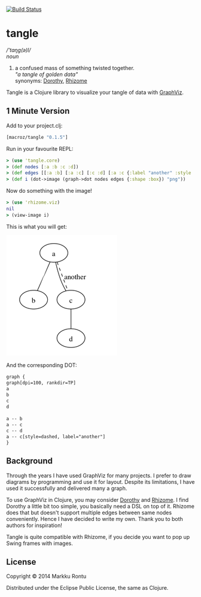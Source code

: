 [![Build Status](https://travis-ci.org/Macroz/tangle.png?branch=master)](https://travis-ci.org/Macroz/tangle)

tangle
======
_/'taŋg(ə)l/_<br>
_noun_

1. a confused mass of something twisted together. <br>
_"a tangle of golden data"_<br>
synonyms:  [Dorothy](https://github.com/daveray/dorothy), [Rhizome](https://github.com/ztellman/rhizome)

Tangle is a Clojure library to visualize your tangle of data with [GraphViz](http://www.graphviz.org/).

1 Minute Version
----------------

Add to your project.clj:

```clj
[macroz/tangle "0.1.5"]
```

Run in your favourite REPL:

```clj
> (use 'tangle.core)
> (def nodes [:a :b :c :d])
> (def edges [[:a :b] [:a :c] [:c :d] [:a :c {:label "another" :style :dashed}]])
> (def i (dot->image (graph->dot nodes edges {:shape :box}) "png"))
```

Now do something with the image!

```clj
> (use 'rhizome.viz)
nil
> (view-image i)
```

This is what you will get:

![Example graph](examples/1.png?raw=true)

And the corresponding DOT:

```
graph {
graph[dpi=100, rankdir=TP]
a
b
c
d

a -- b
a -- c
c -- d
a -- c[style=dashed, label="another"]
}
```

Background
----------

Through the years I have used GraphViz for many projects. I prefer to draw diagrams by programming and use it for layout. Despite its limitations, I have used it successfully and delivered many a graph.

To use GraphViz in Clojure, you may consider [Dorothy](https://github.com/daveray/dorothy) and [Rhizome](https://github.com/ztellman/rhizome). I find Dorothy a little bit too simple, you basically need a DSL on top of it. Rhizome does that but doesn't support multiple edges between same nodes conveniently. Hence I have decided to write my own. Thank you to both authors for inspiration!

Tangle is quite compatible with Rhizome, if you decide you want to pop up Swing frames with images.

License
-------

Copyright © 2014 Markku Rontu

Distributed under the Eclipse Public License, the same as Clojure.
